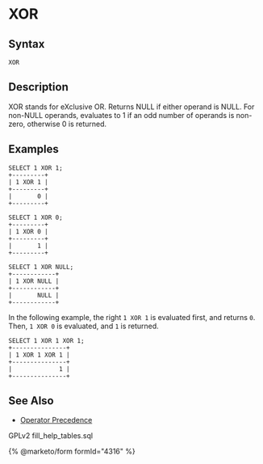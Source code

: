 
# XOR

## Syntax


```
XOR
```


## Description


XOR stands for eXclusive OR. Returns NULL if either operand is NULL. For non-NULL
operands, evaluates to 1 if an odd number of operands is non-zero,
otherwise 0 is returned.


## Examples


```
SELECT 1 XOR 1;
+---------+
| 1 XOR 1 |
+---------+
|       0 |
+---------+

SELECT 1 XOR 0;
+---------+
| 1 XOR 0 |
+---------+
|       1 |
+---------+

SELECT 1 XOR NULL;
+------------+
| 1 XOR NULL |
+------------+
|       NULL |
+------------+
```

In the following example, the right `1 XOR 1` is evaluated first, and returns `0`. Then, `1 XOR 0` is evaluated, and `1` is returned.


```
SELECT 1 XOR 1 XOR 1;
+---------------+
| 1 XOR 1 XOR 1 |
+---------------+
|             1 |
+---------------+
```

## See Also


* [Operator Precedence](../operator-precedence.md)


GPLv2 fill_help_tables.sql


{% @marketo/form formId="4316" %}
